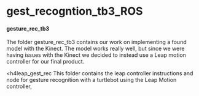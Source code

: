 # gest_recogntion_tb3_ROS

<h4>gesture_rec_tb3</h4>
The folder gesture_rec_tb3 contains our work on implementing a found model with the Kinect. The model works really well, 
but since we were having issues with the Kinect we decided to instead use a Leap motion controller for our final product.

<h4leap_gest_rec</h4>
This folder contains the leap controller instructions and node for gesture recognition with a turtlebot using the Leap Motion controller,
